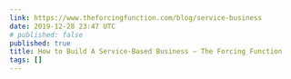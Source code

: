 ```yaml
---
link: https://www.theforcingfunction.com/blog/service-business
date: 2019-12-28 23:47 UTC
# published: false
published: true
title: How to Build A Service-Based Business — The Forcing Function
tags: []
---
```



